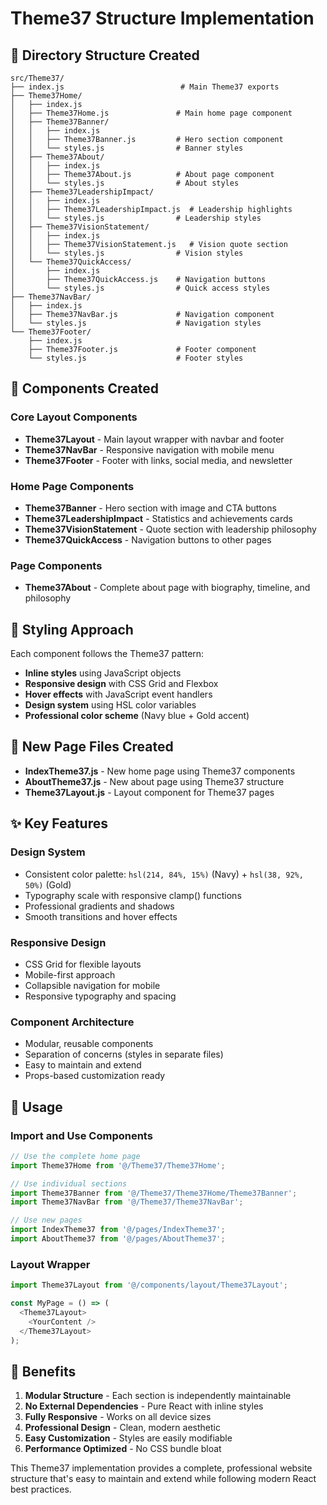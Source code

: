 # Theme37 Structure Implementation

## 📁 Directory Structure Created

```
src/Theme37/
├── index.js                          # Main Theme37 exports
├── Theme37Home/
│   ├── index.js
│   ├── Theme37Home.js               # Main home page component
│   ├── Theme37Banner/
│   │   ├── index.js
│   │   ├── Theme37Banner.js         # Hero section component
│   │   └── styles.js                # Banner styles
│   ├── Theme37About/
│   │   ├── index.js
│   │   ├── Theme37About.js          # About page component
│   │   └── styles.js                # About styles
│   ├── Theme37LeadershipImpact/
│   │   ├── index.js
│   │   ├── Theme37LeadershipImpact.js  # Leadership highlights
│   │   └── styles.js                # Leadership styles
│   ├── Theme37VisionStatement/
│   │   ├── index.js
│   │   ├── Theme37VisionStatement.js   # Vision quote section
│   │   └── styles.js                # Vision styles
│   └── Theme37QuickAccess/
│       ├── index.js
│       ├── Theme37QuickAccess.js    # Navigation buttons
│       └── styles.js                # Quick access styles
├── Theme37NavBar/
│   ├── index.js
│   ├── Theme37NavBar.js             # Navigation component
│   └── styles.js                    # Navigation styles
└── Theme37Footer/
    ├── index.js
    ├── Theme37Footer.js             # Footer component
    └── styles.js                    # Footer styles
```

## 🚀 Components Created

### Core Layout Components
- **Theme37Layout** - Main layout wrapper with navbar and footer
- **Theme37NavBar** - Responsive navigation with mobile menu
- **Theme37Footer** - Footer with links, social media, and newsletter

### Home Page Components
- **Theme37Banner** - Hero section with image and CTA buttons
- **Theme37LeadershipImpact** - Statistics and achievements cards
- **Theme37VisionStatement** - Quote section with leadership philosophy
- **Theme37QuickAccess** - Navigation buttons to other pages

### Page Components
- **Theme37About** - Complete about page with biography, timeline, and philosophy

## 🎨 Styling Approach

Each component follows the Theme37 pattern:
- **Inline styles** using JavaScript objects
- **Responsive design** with CSS Grid and Flexbox
- **Hover effects** with JavaScript event handlers
- **Design system** using HSL color variables
- **Professional color scheme** (Navy blue + Gold accent)

## 📄 New Page Files Created

- **IndexTheme37.js** - New home page using Theme37 components
- **AboutTheme37.js** - New about page using Theme37 structure
- **Theme37Layout.js** - Layout component for Theme37 pages

## ✨ Key Features

### Design System
- Consistent color palette: `hsl(214, 84%, 15%)` (Navy) + `hsl(38, 92%, 50%)` (Gold)
- Typography scale with responsive clamp() functions
- Professional gradients and shadows
- Smooth transitions and hover effects

### Responsive Design
- CSS Grid for flexible layouts
- Mobile-first approach
- Collapsible navigation for mobile
- Responsive typography and spacing

### Component Architecture
- Modular, reusable components
- Separation of concerns (styles in separate files)
- Easy to maintain and extend
- Props-based customization ready

## 🔧 Usage

### Import and Use Components
```javascript
// Use the complete home page
import Theme37Home from '@/Theme37/Theme37Home';

// Use individual sections
import Theme37Banner from '@/Theme37/Theme37Home/Theme37Banner';
import Theme37NavBar from '@/Theme37/Theme37NavBar';

// Use new pages
import IndexTheme37 from '@/pages/IndexTheme37';
import AboutTheme37 from '@/pages/AboutTheme37';
```

### Layout Wrapper
```javascript
import Theme37Layout from '@/components/layout/Theme37Layout';

const MyPage = () => (
  <Theme37Layout>
    <YourContent />
  </Theme37Layout>
);
```

## 🎯 Benefits

1. **Modular Structure** - Each section is independently maintainable
2. **No External Dependencies** - Pure React with inline styles
3. **Fully Responsive** - Works on all device sizes
4. **Professional Design** - Clean, modern aesthetic
5. **Easy Customization** - Styles are easily modifiable
6. **Performance Optimized** - No CSS bundle bloat

This Theme37 implementation provides a complete, professional website structure that's easy to maintain and extend while following modern React best practices.